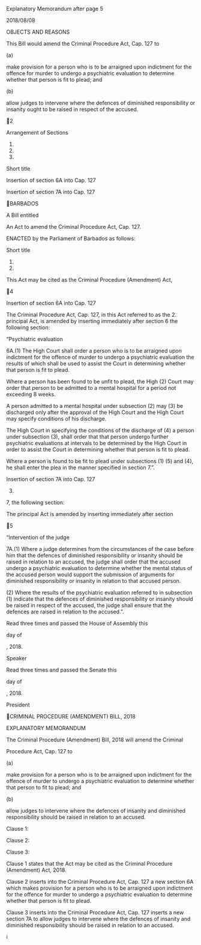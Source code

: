 Explanatory Memorandum after page 5

2018/08/08

OBJECTS AND REASONS

This Bill would amend the Criminal Procedure Act, Cap. 127 to

(a)

make provision for a person who is to be arraigned upon indictment
for  the  offence  for  murder  to  undergo  a  psychiatric  evaluation  to
determine whether that person is fit to plead; and

(b)

allow  judges  to  intervene  where  the  defences  of  diminished
responsibility or insanity ought to be raised in respect of the accused.

2

Arrangement of Sections

1.

2.

3.

Short title

Insertion of section 6A into Cap. 127

Insertion of section 7A into Cap. 127

BARBADOS

A Bill entitled

An Act to amend the Criminal Procedure Act, Cap. 127.

ENACTED by the Parliament of Barbados as follows:

Short title

1.
2018.

This Act may be cited as the Criminal Procedure (Amendment) Act,

4

Insertion of section 6A into Cap. 127

The Criminal Procedure Act, Cap. 127, in this Act referred to as the
2.
principal Act, is amended by inserting immediately after section 6 the following
section:

“Psychiatric evaluation

6A.(1)
The High Court shall order a person who is to be arraigned
upon  indictment  for  the  offence  of  murder  to  undergo  a  psychiatric
evaluation  the  results  of  which  shall  be  used  to  assist  the  Court  in
determining whether that person is fit to plead.

Where a person has been found to be unfit to plead, the High
(2)
Court may order that person to be admitted to a mental hospital for a
period not exceeding 8 weeks.

A person admitted to a mental hospital under subsection (2) may
(3)
be discharged only after the approval of the High Court and the High
Court may specify conditions of his discharge.

The High Court in specifying the conditions of the discharge of
(4)
a  person  under  subsection  (3),  shall  order  that  that  person  undergo
further psychiatric evaluations at intervals to be determined by the High
Court in order to assist the Court in determining whether that person is
fit to plead.

Where a person is found to be fit to plead under subsections (1)
(5)
and (4), he shall enter the plea in the manner specified in section 7.”.

Insertion of section 7A into Cap. 127

3.
7, the following section:

The principal Act is amended by inserting immediately after section

5

“Intervention of the judge

7A.(1)
Where  a  judge  determines  from  the  circumstances  of  the
case  before  him  that  the  defences  of  diminished  responsibility  or
insanity should be raised in relation to an accused, the judge shall order
that the accused undergo a psychiatric evaluation to determine whether
the mental status of the accused person would support the submission
of arguments for diminished responsibility or insanity in relation to that
accused person.

(2)
Where  the  results  of  the  psychiatric  evaluation  referred  to  in
subsection (1) indicate that the defences of diminished responsibility
or insanity should be raised in respect of the accused, the judge shall
ensure that the defences are raised in relation to the accused.”.

Read three times and passed the House of Assembly this

day of

, 2018.

Speaker

Read three times and passed the Senate this

day of

, 2018.

President

CRIMINAL PROCEDURE (AMENDMENT) BILL, 2018

EXPLANATORY MEMORANDUM

The  Criminal  Procedure  (Amendment)  Bill,  2018  will  amend  the  Criminal

Procedure Act, Cap. 127 to

(a)

make provision for a person who is to be arraigned upon indictment
for  the  offence  of  murder  to  undergo  a  psychiatric  evaluation  to
determine whether that person to fit to plead; and

(b)

allow  judges  to  intervene  where  the  defences  of  insanity  and
diminished responsibility should be raised in relation to an accused.

Clause 1:

Clause 2:

Clause 3:

Clause  1  states  that  the  Act  may  be  cited  as  the  Criminal
Procedure (Amendment) Act, 2018.

Clause 2 inserts into the Criminal Procedure Act, Cap. 127 a
new section 6A which makes provision for a person who is to
be arraigned upon indictment for the offence for murder to
undergo  a  psychiatric  evaluation  to  determine  whether  that
person is fit to plead.

Clause 3 inserts into the Criminal Procedure Act, Cap. 127
inserts a new section 7A to allow judges to intervene where
the defences of insanity and diminished responsibility should
be raised in relation to an accused.

i

